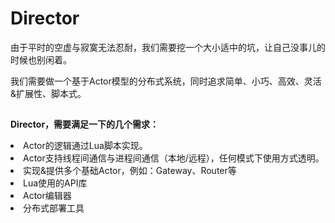 # Director
由于平时的空虚与寂寞无法忍耐，我们需要挖一个大小适中的坑，让自己没事儿的时候也别闲着。<p>我们需要做一个基于Actor模型的分布式系统，同时追求简单、小巧、高效、灵活&扩展性、脚本式。</p><h2></h2>
<p><strong>Director，需要满足一下的几个需求：</strong></p>
<li>Actor的逻辑通过Lua脚本实现。</li><li>Actor支持线程间通信与进程间通信（本地/远程），任何模式下使用方式透明。</li><li>实现&提供多个基础Actor，例如：Gateway、Router等</li><li>Lua使用的API库</li><li>Actor编辑器</li><li>分布式部署工具</li>

